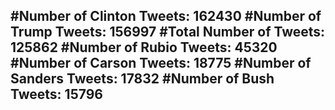 #Number of Clinton Tweets: 162430
#Number of Trump Tweets: 156997
#Total Number of Tweets: 125862 
#Number of Rubio Tweets: 45320
#Number of Carson Tweets: 18775
#Number of Sanders Tweets: 17832
#Number of Bush Tweets: 15796
---
